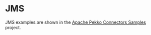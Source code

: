 # JMS

JMS examples are shown in the [Apache Pekko Connectors Samples](https://github.com/apache/pekko-connectors-samples/tree/main/alpakka-sample-jms/) project.
